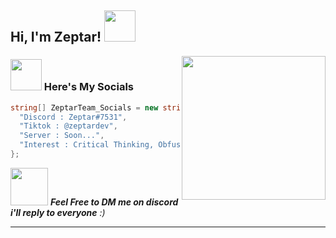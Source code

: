 <h2> Hi, I'm Zeptar! <img src="https://media.giphy.com/media/mGcNjsfWAjY5AEZNw6/giphy.gif" width="50"></h2>
<img align='right' src="https://media.giphy.com/media/M9gbBd9nbDrOTu1Mqx/giphy.gif" width="230">




### <img src="https://media.giphy.com/media/VgCDAzcKvsR6OM0uWg/giphy.gif" width="50"> Here's My Socials

```csharp
string[] ZeptarTeam_Socials = new string[] { 
  "Discord : Zeptar#7531", 
  "Tiktok : @zeptardev",
  "Server : Soon...",
  "Interest : Critical Thinking, Obfuscation, Discord Tools"
};
```

<img src="https://media.giphy.com/media/LnQjpWaON8nhr21vNW/giphy.gif" width="60"> <em><b>Feel Free to DM me on discord i'll reply to everyone</b> :)</em>

---
